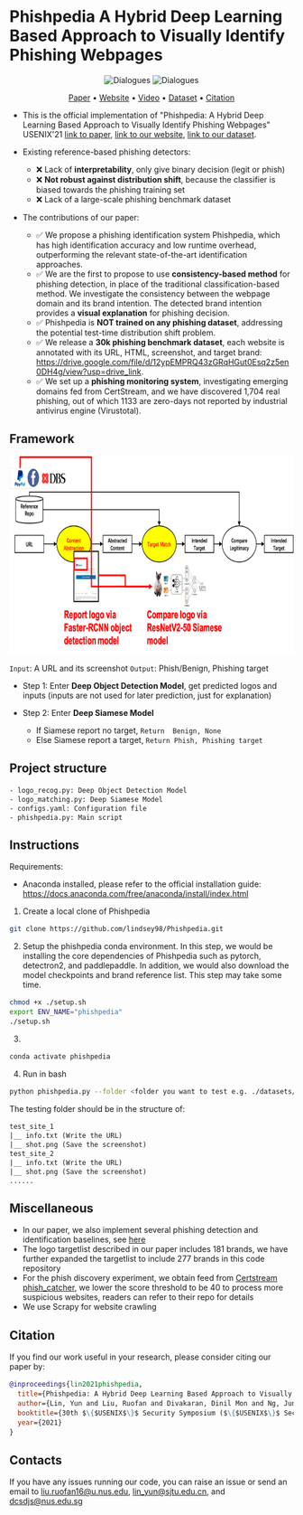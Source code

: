 # Phishpedia A Hybrid Deep Learning Based Approach to Visually Identify Phishing Webpages

<div align="center">

![Dialogues](https://img.shields.io/badge/Proctected\_Brands\_Size-277-green?style=flat-square)
![Dialogues](https://img.shields.io/badge/Phishing\_Benchmark\_Size-30k-green?style=flat-square)


</div>
<p align="center">
  <a href="https://www.usenix.org/conference/usenixsecurity21/presentation/lin">Paper</a> •
  <a href="https://sites.google.com/view/phishpedia-site/">Website</a> •
  <a href="https://www.youtube.com/watch?v=ZQOH1RW5DmY">Video</a> •
   <a href="https://drive.google.com/file/d/12ypEMPRQ43zGRqHGut0Esq2z5en0DH4g/view?usp=drive_link">Dataset</a> •
  <a href="#citation">Citation</a>
</p>

- This is the official implementation of "Phishpedia: A Hybrid Deep Learning Based Approach to Visually Identify Phishing Webpages" USENIX'21 [link to paper](https://www.usenix.org/conference/usenixsecurity21/presentation/lin), [link to our website](https://sites.google.com/view/phishpedia-site/), [link to our dataset](https://drive.google.com/file/d/12ypEMPRQ43zGRqHGut0Esq2z5en0DH4g/view?usp=drive_link).

- Existing reference-based phishing detectors:
  - :x: Lack of **interpretability**, only give binary decision (legit or phish)
  - :x: **Not robust against distribution shift**, because the classifier is biased towards the phishing training set
  - :x: Lack of a large-scale phishing benchmark dataset
    
- The contributions of our paper:
   - :white_check_mark: We propose a phishing identification system Phishpedia, which has high identification accuracy and low runtime overhead, outperforming the relevant state-of-the-art identification approaches. 
   - :white_check_mark: We are the first to propose to use **consistency-based method** for phishing detection, in place of the traditional classification-based method. We investigate the consistency between the webpage domain and its brand intention. The detected brand intention provides a **visual explanation** for phishing decision.
   - :white_check_mark: Phishpedia is **NOT trained on any phishing dataset**, addressing the potential test-time distribution shift problem.
   - :white_check_mark: We release a **30k phishing benchmark dataset**, each website is annotated with its URL, HTML, screenshot, and target brand: https://drive.google.com/file/d/12ypEMPRQ43zGRqHGut0Esq2z5en0DH4g/view?usp=drive_link.
   - :white_check_mark: We set up a **phishing monitoring system**, investigating emerging domains fed from CertStream, and we have discovered 1,704 real phishing, out of which 1133 are zero-days not reported by industrial antivirus engine (Virustotal).  

## Framework
    
<img src="./datasets/overview.png" style="width:2000px;height:350px"/>

```Input```: A URL and its screenshot ```Output```: Phish/Benign, Phishing target
- Step 1: Enter <b>Deep Object Detection Model</b>, get predicted logos and inputs (inputs are not used for later prediction, just for explanation)

- Step 2: Enter <b>Deep Siamese Model</b>
    - If Siamese report no target, ```Return  Benign, None```
    - Else Siamese report a target, ```Return Phish, Phishing target``` 
    
## Project structure
```
- logo_recog.py: Deep Object Detection Model
- logo_matching.py: Deep Siamese Model 
- configs.yaml: Configuration file
- phishpedia.py: Main script
```

## Instructions
Requirements: 
- Anaconda installed, please refer to the official installation guide: https://docs.anaconda.com/free/anaconda/install/index.html 

1. Create a local clone of Phishpedia
```bash
git clone https://github.com/lindsey98/Phishpedia.git
```

2. Setup the phishpedia conda environment. 
In this step, we would be installing the core dependencies of Phishpedia such as pytorch, detectron2, and paddlepaddle. 
In addition, we would also download the model checkpoints and brand reference list.
This step may take some time.
```bash
chmod +x ./setup.sh
export ENV_NAME="phishpedia" 
./setup.sh
```

3. 
```bash
conda activate phishpedia
```

4. Run in bash 
```bash
python phishpedia.py --folder <folder you want to test e.g. ./datasets/test_sites>
```

The testing folder should be in the structure of:

```
test_site_1
|__ info.txt (Write the URL)
|__ shot.png (Save the screenshot)
test_site_2
|__ info.txt (Write the URL)
|__ shot.png (Save the screenshot)
......
```

## Miscellaneous
- In our paper, we also implement several phishing detection and identification baselines, see [here](https://github.com/lindsey98/PhishingBaseline)
- The logo targetlist described in our paper includes 181 brands, we have further expanded the targetlist to include 277 brands in this code repository 
- For the phish discovery experiment, we obtain feed from [Certstream phish_catcher](https://github.com/x0rz/phishing_catcher), we lower the score threshold to be 40 to process more suspicious websites, readers can refer to their repo for details
- We use Scrapy for website crawling 

## Citation 
If you find our work useful in your research, please consider citing our paper by:

```bibtex
@inproceedings{lin2021phishpedia,
  title={Phishpedia: A Hybrid Deep Learning Based Approach to Visually Identify Phishing Webpages},
  author={Lin, Yun and Liu, Ruofan and Divakaran, Dinil Mon and Ng, Jun Yang and Chan, Qing Zhou and Lu, Yiwen and Si, Yuxuan and Zhang, Fan and Dong, Jin Song},
  booktitle={30th $\{$USENIX$\}$ Security Symposium ($\{$USENIX$\}$ Security 21)},
  year={2021}
}
```

## Contacts
If you have any issues running our code, you can raise an issue or send an email to liu.ruofan16@u.nus.edu, lin_yun@sjtu.edu.cn, and dcsdjs@nus.edu.sg
